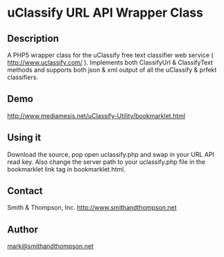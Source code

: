 # uClassify URL API Wrapper Class
## Description
A PHP5 wrapper class for the uClassify free text classifier web service ( http://www.uclassify.com/ ). Implements both ClassifyUrl & ClassifyText methods and supports both json & xml output of all the uClassify & prfekt classifiers.
## Demo
http://www.mediamesis.net/uClassify-Utility/bookmarklet.html
## Using it
Download the source, pop open uclassify.php and swap in your URL API read key. Also change the server path to your uclassify.php file in the bookmarklet link tag in bookmarklet.html.
## Contact
Smith & Thompson, Inc.
http://www.smithandthompson.net
## Author
mark@smithandthompson.net
